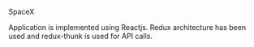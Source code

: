 SpaceX

Application is implemented using Reactjs. Redux architecture has been used and redux-thunk is used for API calls.
